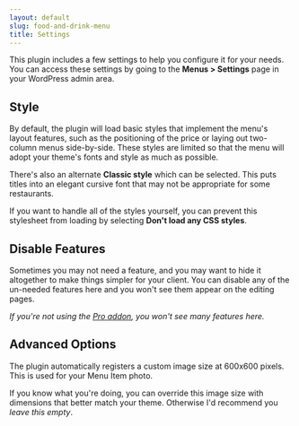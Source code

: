 ```yaml
---
layout: default
slug: food-and-drink-menu
title: Settings
---
```

This plugin includes a few settings to help you configure it for your needs. You can access these settings by going to the **Menus > Settings** page in your WordPress admin area.

## Style

By default, the plugin will load basic styles that implement the menu's layout features, such as the positioning of the price or laying out two-column menus side-by-side. These styles are limited so that the menu will adopt your theme's fonts and style as much as possible.

There's also an alternate **Classic style** which can be selected. This puts titles into an elegant cursive font that may not be appropriate for some restaurants.

If you want to handle all of the styles yourself, you can prevent this stylesheet from loading by selecting **Don't load any CSS styles**.

## Disable Features

Sometimes you may not need a feature, and you may want to hide it altogether to make things simpler for your client. You can disable any of the un-needed features here and you won't see them appear on the editing pages.

*If you're not using the [Pro addon](../pro), you won't see many features here.*

## Advanced Options

The plugin automatically registers a custom image size at 600x600 pixels. This is used for your Menu Item photo.

If you know what you're doing, you can override this image size with dimensions that better match your theme. Otherwise I'd recommend you *leave this empty*.
